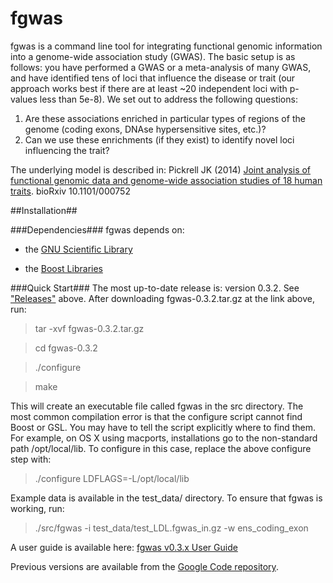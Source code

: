 fgwas
=====

fgwas is a command line tool for integrating functional genomic information into a genome-wide association study (GWAS). The basic setup is as follows: you have performed a GWAS or a meta-analysis of many GWAS, and have identified tens of loci that influence the disease or trait (our approach works best if there are at least ~20 independent loci with p-values less than 5e-8). We set out to address the following questions:

1. Are these associations enriched in particular types of regions of the genome (coding exons, DNAse hypersensitive sites, etc.)?
2. Can we use these enrichments (if they exist) to identify novel loci influencing the trait?

The underlying model is described in: Pickrell JK (2014) [Joint analysis of functional genomic data and genome-wide association studies of 18 human traits](http://biorxiv.org/content/early/2014/01/22/000752). bioRxiv 10.1101/000752

##Installation##

###Dependencies###
fgwas depends on:

- the [GNU Scientific Library](http://www.gnu.org/software/gsl/)

- the [Boost Libraries](http://www.boost.org)

###Quick Start###
The most up-to-date release is: version 0.3.2. See ["Releases"](https://github.com/joepickrell/fgwas/releases) above.
After downloading fgwas-0.3.2.tar.gz at the link above, run:

>tar -xvf fgwas-0.3.2.tar.gz

>cd fgwas-0.3.2

>./configure

>make

This will create an executable file called fgwas in the src directory. The most common compilation error is that the configure script cannot find Boost or GSL. You may have to tell the script explicitly where to find them. For example, on OS X using macports, installations go to the non-standard path /opt/local/lib. To configure in this case, replace the above configure step with:

>./configure LDFLAGS=-L/opt/local/lib

Example data is available in the test_data/ directory. To ensure that fgwas is working, run:

> ./src/fgwas -i test_data/test_LDL.fgwas_in.gz -w ens_coding_exon

A user guide is available here: [fgwas v0.3.x User Guide](https://github.com/joepickrell/fgwas/blob/master/man/fgwas_manual.pdf)

Previous versions are available from the [Google Code repository](https://code.google.com/p/gwas/).

